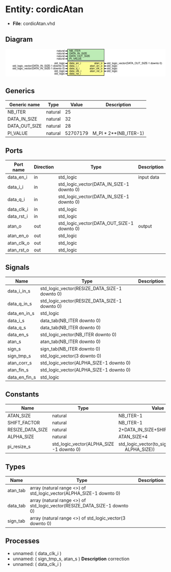 # Entity: cordicAtan

- **File**: cordicAtan.vhd
## Diagram

![Diagram](cordicAtan.svg "Diagram")
## Generics

| Generic name  | Type    | Value    | Description            |
| ------------- | ------- | -------- | ---------------------- |
| NB_ITER       | natural | 25       |                        |
| DATA_IN_SIZE  | natural | 32       |                        |
| DATA_OUT_SIZE | natural | 28       |                        |
| PI_VALUE      | natural | 52707179 |  M_PI * 2**(NB_ITER-1) |
## Ports

| Port name  | Direction | Type                                       | Description |
| ---------- | --------- | ------------------------------------------ | ----------- |
| data_en_i  | in        | std_logic                                  | input data  |
| data_i_i   | in        | std_logic_vector(DATA_IN_SIZE-1 downto 0)  |             |
| data_q_i   | in        | std_logic_vector(DATA_IN_SIZE-1 downto 0)  |             |
| data_clk_i | in        | std_logic                                  |             |
| data_rst_i | in        | std_logic                                  |             |
| atan_o     | out       | std_logic_vector(DATA_OUT_SIZE-1 downto 0) | output      |
| atan_en_o  | out       | std_logic                                  |             |
| atan_clk_o | out       | std_logic                                  |             |
| atan_rst_o | out       | std_logic                                  |             |
## Signals

| Name          | Type                                          | Description |
| ------------- | --------------------------------------------- | ----------- |
| data_i_in_s   | std_logic_vector(RESIZE_DATA_SIZE-1 downto 0) |             |
| data_q_in_s   | std_logic_vector(RESIZE_DATA_SIZE-1 downto 0) |             |
| data_en_in_s  | std_logic                                     |             |
| data_i_s      | data_tab(NB_ITER downto 0)                    |             |
| data_q_s      | data_tab(NB_ITER downto 0)                    |             |
| data_en_s     | std_logic_vector(NB_ITER downto 0)            |             |
| atan_s        | atan_tab(NB_ITER downto 0)                    |             |
| sign_s        | sign_tab(NB_ITER downto 0)                    |             |
| sign_tmp_s    | std_logic_vector(3 downto 0)                  |             |
| atan_corr_s   | std_logic_vector(ALPHA_SIZE-1 downto 0)       |             |
| atan_fin_s    | std_logic_vector(ALPHA_SIZE-1 downto 0)       |             |
| data_en_fin_s | std_logic                                     |             |
## Constants

| Name             | Type                                     | Value                                                                                  | Description |
| ---------------- | ---------------------------------------- | -------------------------------------------------------------------------------------- | ----------- |
| ATAN_SIZE        | natural                                  |  NB_ITER-1                                                                             |             |
| SHIFT_FACTOR     | natural                                  |  NB_ITER-1                                                                             |             |
| RESIZE_DATA_SIZE | natural                                  |  2+DATA_IN_SIZE+SHIFT_FACTOR                                                           |             |
| ALPHA_SIZE       | natural                                  |  ATAN_SIZE+4                                                                           |             |
| pi_resize_s      | std_logic_vector(ALPHA_SIZE -1 downto 0) |  std_logic_vector(to_signed(PI_VALUE,<br><span style="padding-left:20px"> ALPHA_SIZE)) |             |
## Types

| Name     | Type                                                                       | Description |
| -------- | -------------------------------------------------------------------------- | ----------- |
| atan_tab | array (natural range <>) of std_logic_vector(ALPHA_SIZE-1 downto 0)        |             |
| data_tab | array (natural range <>) of std_logic_vector(RESIZE_DATA_SIZE-1 downto 0)  |             |
| sign_tab | array (natural range <>) of std_logic_vector(3 downto 0)                   |             |
## Processes
- unnamed: ( data_clk_i )
- unnamed: ( sign_tmp_s, atan_s )
**Description**
 correction 
- unnamed: ( data_clk_i )
